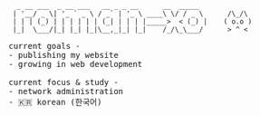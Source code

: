```
  _ __ ___  _ __ ___   __ _ _ __      __  _____
 | '__/ _ \| '_ ` _ \ / _` | '_ \ ____\ \/ / _ \      /\_/\ 
 | | | (_) | | | | | | (_| | | | |_____>  < (_) |    ( o.o )
 |_|  \___/|_| |_| |_|\__,_|_| |_|    /_/\_\___/      > ^ <
 ```
 <samp>
current goals -
<br>
- publishing my website
<br>
- growing in web development
<br>
<br>
current focus & study -
<br>
- network administration
<br>
 - 🇰🇷 korean (한국어)
 <br>
</samp>
